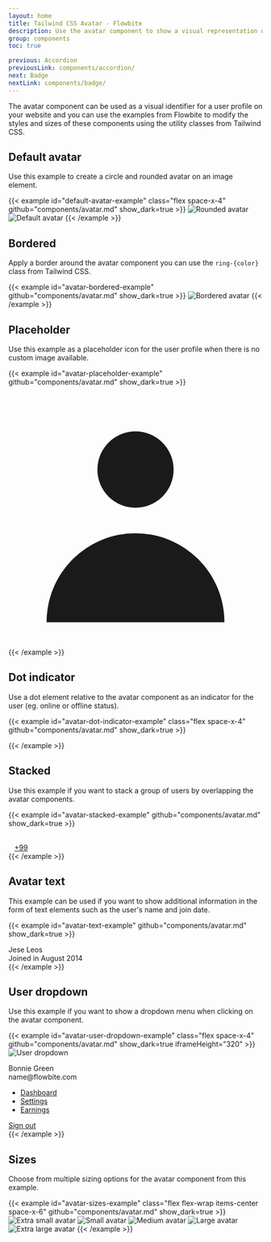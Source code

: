 ```yaml
---
layout: home
title: Tailwind CSS Avatar - Flowbite
description: Use the avatar component to show a visual representation of a user profile using an image element or SVG object based on multiple styles and sizes
group: components
toc: true

previous: Accordion
previousLink: components/accordion/
next: Badge
nextLink: components/badge/
---
```


The avatar component can be used as a visual identifier for a user profile on your website and you can use the examples from Flowbite to modify the styles and sizes of these components using the utility classes from Tailwind CSS.

## Default avatar

Use this example to create a circle and rounded avatar on an image element.

{{< example id="default-avatar-example" class="flex space-x-4" github="components/avatar.md" show_dark=true >}}
<img class="w-10 h-10 rounded-full" src="/docs/images/people/profile-picture-5.jpg" alt="Rounded avatar">
<img class="w-10 h-10 rounded" src="/docs/images/people/profile-picture-5.jpg" alt="Default avatar">
{{< /example >}}

## Bordered

Apply a border around the avatar component you can use the `ring-{color}` class from Tailwind CSS.

{{< example id="avatar-bordered-example" github="components/avatar.md" show_dark=true >}}
<img class="p-1 w-10 h-10 rounded-full ring-2 ring-gray-300 dark:ring-gray-500" src="/docs/images/people/profile-picture-5.jpg" alt="Bordered avatar">
{{< /example >}}

## Placeholder

Use this example as a placeholder icon for the user profile when there is no custom image available.

{{< example id="avatar-placeholder-example" github="components/avatar.md" show_dark=true >}}
<div class="overflow-hidden relative w-10 h-10 bg-gray-100 rounded-full dark:bg-gray-600">
    <svg class="absolute -left-1 w-12 h-12 text-gray-400" fill="currentColor" viewBox="0 0 20 20" xmlns="http://www.w3.org/2000/svg"><path fill-rule="evenodd" d="M10 9a3 3 0 100-6 3 3 0 000 6zm-7 9a7 7 0 1114 0H3z" clip-rule="evenodd"></path></svg>
</div>
{{< /example >}}

## Dot indicator

Use a dot element relative to the avatar component as an indicator for the user (eg. online or offline status).

{{< example id="avatar-dot-indicator-example" class="flex space-x-4" github="components/avatar.md" show_dark=true >}}
<div class="relative">
    <img class="w-10 h-10 rounded-full" src="/docs/images/people/profile-picture-5.jpg" alt="">
    <span class="top-0 left-7 absolute  w-3.5 h-3.5 bg-green-400 border-2 border-white dark:border-gray-800 rounded-full"></span>
</div>
<div class="relative">
    <img class="w-10 h-10 rounded" src="/docs/images/people/profile-picture-5.jpg" alt="">
    <span class="absolute top-0 left-8 transform -translate-y-1/2 w-3.5 h-3.5 bg-red-400 border-2 border-white dark:border-gray-800 rounded-full"></span>
</div>
<div class="relative">
    <img class="w-10 h-10 rounded-full" src="/docs/images/people/profile-picture-5.jpg" alt="">
    <span class="bottom-0 left-7 absolute  w-3.5 h-3.5 bg-green-400 border-2 border-white dark:border-gray-800 rounded-full"></span>
</div>
<div class="relative">
    <img class="w-10 h-10 rounded" src="/docs/images/people/profile-picture-5.jpg" alt="">
    <span class="absolute bottom-0 left-8 transform translate-y-1/4 w-3.5 h-3.5 bg-green-400 border-2 border-white dark:border-gray-800 rounded-full"></span>
</div>
{{< /example >}}

## Stacked

Use this example if you want to stack a group of users by overlapping the avatar components.

{{< example id="avatar-stacked-example" github="components/avatar.md" show_dark=true >}}
<div class="flex mb-5 -space-x-4">
    <img class="w-10 h-10 rounded-full border-2 border-white dark:border-gray-800" src="/docs/images/people/profile-picture-5.jpg" alt="">
    <img class="w-10 h-10 rounded-full border-2 border-white dark:border-gray-800" src="/docs/images/people/profile-picture-2.jpg" alt="">
    <img class="w-10 h-10 rounded-full border-2 border-white dark:border-gray-800" src="/docs/images/people/profile-picture-3.jpg" alt="">
    <img class="w-10 h-10 rounded-full border-2 border-white dark:border-gray-800" src="/docs/images/people/profile-picture-4.jpg" alt="">
</div>
<div class="flex -space-x-4">
    <img class="w-10 h-10 rounded-full border-2 border-white dark:border-gray-800" src="/docs/images/people/profile-picture-5.jpg" alt="">
    <img class="w-10 h-10 rounded-full border-2 border-white dark:border-gray-800" src="/docs/images/people/profile-picture-2.jpg" alt="">
    <img class="w-10 h-10 rounded-full border-2 border-white dark:border-gray-800" src="/docs/images/people/profile-picture-3.jpg" alt="">
    <a class="flex justify-center items-center w-10 h-10 text-xs font-medium text-white bg-gray-700 rounded-full border-2 border-white hover:bg-gray-600 dark:border-gray-800" href="#">+99</a>
</div>
{{< /example >}}

## Avatar text

This example can be used if you want to show additional information in the form of text elements such as the user's name and join date.

{{< example id="avatar-text-example" github="components/avatar.md" show_dark=true >}}
<div class="flex items-center space-x-4">
    <img class="w-10 h-10 rounded-full" src="/docs/images/people/profile-picture-5.jpg" alt="">
    <div class="space-y-1 font-medium dark:text-white">
        <div>Jese Leos</div>
        <div class="text-sm text-gray-500 dark:text-gray-400">Joined in August 2014</div>
    </div>
</div>
{{< /example >}}

## User dropdown

Use this example if you want to show a dropdown menu when clicking on the avatar component.

{{< example id="avatar-user-dropdown-example" class="flex space-x-4" github="components/avatar.md" show_dark=true iframeHeight="320" >}}
<img id="avatarButton" type="button" data-dropdown-toggle="userDropdown" data-dropdown-placement="bottom-start" class="w-10 h-10 rounded-full cursor-pointer" src="/docs/images/people/profile-picture-5.jpg" alt="User dropdown">

<!-- Dropdown menu -->
<div id="userDropdown" class="hidden z-10 w-44 bg-white rounded divide-y divide-gray-100 shadow dark:bg-gray-700 dark:divide-gray-600">
    <div class="py-3 px-4 text-sm text-gray-900 dark:text-white">
      <div>Bonnie Green</div>
      <div class="font-medium truncate">name@flowbite.com</div>
    </div>
    <ul class="py-1 text-sm text-gray-700 dark:text-gray-200" aria-labelledby="avatarButton">
      <li>
        <a href="#" class="block py-2 px-4 hover:bg-gray-100 dark:hover:bg-gray-600 dark:hover:text-white">Dashboard</a>
      </li>
      <li>
        <a href="#" class="block py-2 px-4 hover:bg-gray-100 dark:hover:bg-gray-600 dark:hover:text-white">Settings</a>
      </li>
      <li>
        <a href="#" class="block py-2 px-4 hover:bg-gray-100 dark:hover:bg-gray-600 dark:hover:text-white">Earnings</a>
      </li>
    </ul>
    <div class="py-1">
      <a href="#" class="block py-2 px-4 text-sm text-gray-700 hover:bg-gray-100 dark:hover:bg-gray-600 dark:text-gray-200 dark:hover:text-white">Sign out</a>
    </div>
</div>
{{< /example >}}

## Sizes

Choose from multiple sizing options for the avatar component from this example.

{{< example id="avatar-sizes-example" class="flex flex-wrap items-center space-x-6" github="components/avatar.md" show_dark=true >}}
<img class="w-6 h-6 rounded" src="/docs/images/people/profile-picture-5.jpg" alt="Extra small avatar">
<img class="w-8 h-8 rounded" src="/docs/images/people/profile-picture-5.jpg" alt="Small avatar">
<img class="w-10 h-10 rounded" src="/docs/images/people/profile-picture-5.jpg" alt="Medium avatar">
<img class="w-20 h-20 rounded" src="/docs/images/people/profile-picture-5.jpg" alt="Large avatar">
<img class="w-36 h-36 rounded" src="/docs/images/people/profile-picture-5.jpg" alt="Extra large avatar">
{{< /example >}}
